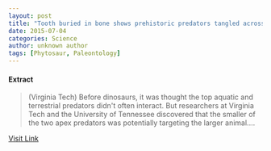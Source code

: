 ```yaml
---
layout: post
title: "Tooth buried in bone shows prehistoric predators tangled across land, sea"
date: 2015-07-04
categories: Science
author: unknown author
tags: [Phytosaur, Paleontology]
---
```





#### Extract
>(Virginia Tech) Before dinosaurs, it was thought the top aquatic and terrestrial predators didn't often interact. But researchers at Virginia Tech and the University of Tennessee discovered that the smaller of the two apex predators was potentially targeting the larger animal....



[Visit Link](http://www.eurekalert.org/pub_releases/2014-09/vt-tbi092614.php)


